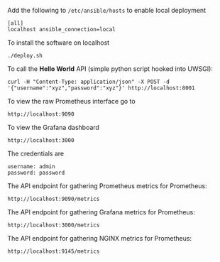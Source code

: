 Add the following to `/etc/ansible/hosts` to enable local deployment

    [all]
    localhost ansible_connection=local

To install the software on localhost

    ./deploy.sh

To call the __Hello World__ API (simple python script hooked into UWSGI):

    curl -H "Content-Type: application/json" -X POST -d '{"username":"xyz","password":"xyz"}' http://localhost:8001

To view the raw Prometheus interface go to

    http://localhost:9090

To view the Grafana dashboard

    http://localhost:3000

The credentials are

    username: admin
    password: password
    
The API endpoint for gathering Prometheus metrics for Prometheus:

    http://localhost:9090/metrics
    
The API endpoint for gathering Grafana metrics for Prometheus:

    http://localhost:3000/metrics

The API endpoint for gathering NGINX metrics for Prometheus:

    http://localhost:9145/metrics
